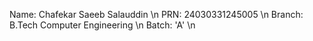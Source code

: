Name: Chafekar Saeeb Salauddin \n
PRN: 24030331245005 \n
Branch: B.Tech Computer Engineering \n
Batch: 'A' \n
